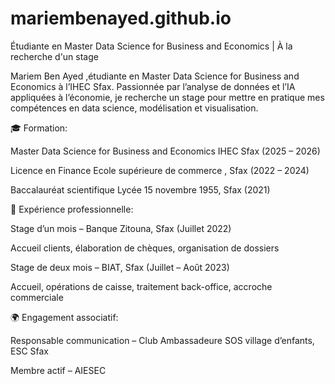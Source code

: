 # mariembenayed.github.io
Étudiante en Master Data Science for Business and Economics  | À la recherche d'un stage

Mariem Ben Ayed ,étudiante en Master Data Science for Business and Economics à l’IHEC Sfax. Passionnée par l’analyse de données et l’IA appliquées à l’économie, je recherche un stage pour mettre en pratique mes compétences en data science, modélisation et visualisation.

🎓 Formation:

Master Data Science for Business and Economics
IHEC Sfax (2025 – 2026)

Licence en Finance
Ecole supérieure de commerce , Sfax (2022 – 2024)

Baccalauréat scientifique
Lycée 15 novembre 1955, Sfax (2021)

💼 Expérience professionnelle:

Stage d’un mois – Banque Zitouna, Sfax (Juillet 2022)

Accueil clients, élaboration de chèques, organisation de dossiers

Stage de deux mois – BIAT, Sfax (Juillet – Août 2023)

Accueil, opérations de caisse, traitement back-office, accroche commerciale

🌍 Engagement associatif:

Responsable communication – Club Ambassadeure SOS village d’enfants, ESC Sfax

Membre actif – AIESEC

